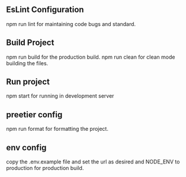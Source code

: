 ## EsLint Configuration

npm run lint for maintaining code bugs and standard.

## Build Project

npm run build for the production build.
npm run clean for clean mode building the files.

## Run project

npm start for running in development server

## preetier config

npm run format for formatting the project.

## env config

copy the .env.example file and set the url as desired and NODE_ENV to production for
production build.
